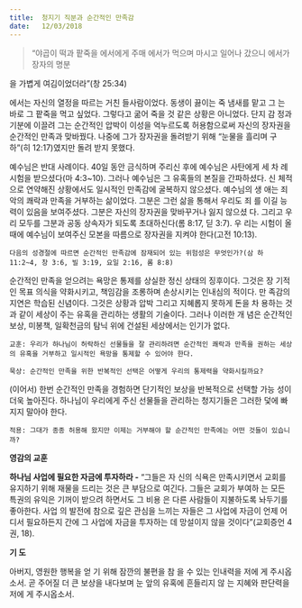 ```yaml
---
title:  청지기 직분과 순간적인 만족감
date:   12/03/2018
---
```


> <p></p>
> “야곱이 떡과 팥죽을 에서에게 주매 에서가 먹으며 마시고 일어나 갔으니 에서가 장자의 명분
을 가볍게 여김이었더라”(창 25:34)

에서는 자신의 열정을 따르는 거친 들사람이었다. 동생이 끓이는 죽 냄새를 맡고 그
는 바로 그 팥죽을 먹고 싶었다. 그렇다고 굶어 죽을 것 같은 상황은 아니었다. 단지 감
정과 기분에 이끌려 그는 순간적인 압박이 이성을 억누르도록 허용함으로써 자신의
장자권을 순간적인 만족과 맞바꿨다. 나중에 그가 장자권을 돌려받기 위해 “눈물을
흘리며 구하”(히 12:17)였지만 돌려 받지 못했다.

예수님은 반대 사례이다. 40일 동안 금식하며 주리신 후에 예수님은 사탄에게 세 차
례 시험을 받으셨다(마 4:3~10). 그러나 예수님은 그 유혹들의 본질을 간파하셨다. 신
체적으로 연약해진 상황에서도 일시적인 만족감에 굴복하지 않으셨다. 예수님의 생
애는 죄악의 쾌락과 만족을 거부하는 삶이었다. 그분은 그런 삶을 통해서 우리도 죄
를 이길 능력이 있음을 보여주셨다. 그분은 자신의 장자권을 맞바꾸거나 잃지 않으셨
다. 그리고 우리 모두를 그분과 공동 상속자가 되도록 초대하신다(롬 8:17, 딛 3:7). 우
리는 시험이 올 때에 예수님이 보여주신 모본을 따름으로 장자권을 지켜야 한다(고전
10:13).

`다음의 성경절에 따르면 순간적인 만족감에 잠재되어 있는 위험성은 무엇인가?(삼
하 11:2~4, 창 3:6, 빌 3:19, 요일 2:16, 롬 8:8)`

순간적인 만족을 얻으려는 욕망은 통제를 상실한 정신 상태의 징후이다. 그것은 장
기적인 목표 의식을 약화시키고, 책임감을 조롱하며 손상시키는 인내심의 적이다. 만
족감의 지연은 학습된 신념이다. 그것은 상황과 압박 그리고 지혜롭지 못하게 돈을 차
용하는 것과 같이 세상이 주는 유혹을 관리하는 생활의 기술이다. 그러나 이러한 개
념은 순간적인 보상, 미봉책, 일확천금의 탐닉 위에 건설된 세상에서는 인기가 없다.

`교훈: 우리가 하나님이 허락하신 선물들을 잘 관리하려면 순간적인 쾌락과 만족을
권하는 세상의 유혹을 거부하고 일시적인 욕망을 통제할 수 있어야 한다.`

`묵상: 순간적인 만족을 위한 반복적인 선택은 어떻게 우리의 통제력을 약화시킬까요?`

(이어서) 한번 순간적인 만족을 경험하면 단기적인 보상을 반복적으로 선택할 가능
성이 더욱 높아진다. 하나님이 우리에게 주신 선물들을 관리하는 청지기들은 그러한
덫에 빠지지 말아야 한다.

`적용: 그대가 종종 허용해 왔지만 이제는 거부해야 할 순간적인 만족에는 어떤 것들이
있습니까?`

**영감의 교훈**

**하나님 사업에 필요한 자금에 투자하라 -** “그들은 자
신의 식욕은 만족시키면서 교회를 유지하기 위해 재물을
드리는 것은 큰 부담으로 여긴다. 그들은 교회가 부여하
는 모든 특권의 유익은 기꺼이 받으려 하면서도 그 비용
은 다른 사람들이 지불하도록 놔두기를 좋아한다. 사업
의 발전에 참으로 깊은 관심을 느끼는 자들은 그 사업에
자금이 언제 어디서 필요하든지 간에 그 사업에 자금을
투자하는 데 망설이지 않을 것이다”(교회증언 4권, 18).

**기 도**

아버지, 영원한 행복을 얻
기 위해 잠깐의 불편을 참
을 수 있는 인내력을 저에
게 주시옵소서. 곧 주어질
더 큰 보상을 내다보며 눈
앞의 유혹에 흔들리지 않
는 지혜와 판단력을 저에
게 주시옵소서.
